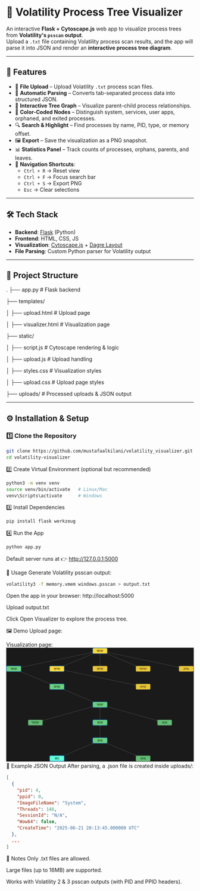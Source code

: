 # 🧩 Volatility Process Tree Visualizer

An interactive **Flask + Cytoscape.js** web app to visualize process trees from **Volatility's `psscan` output**.  
Upload a `.txt` file containing Volatility process scan results, and the app will parse it into JSON and render an **interactive process tree diagram**.

---

## 🚀 Features
- 📂 **File Upload** – Upload Volatility `.txt` process scan files.
- 🔄 **Automatic Parsing** – Converts tab-separated process data into structured JSON.
- 🌳 **Interactive Tree Graph** – Visualize parent–child process relationships.
- 🎨 **Color-Coded Nodes** – Distinguish system, services, user apps, orphaned, and exited processes.
- 🔍 **Search & Highlight** – Find processes by name, PID, type, or memory offset.
- 🖼 **Export** – Save the visualization as a PNG snapshot.
- 📊 **Statistics Panel** – Track counts of processes, orphans, parents, and leaves.
- 🧭 **Navigation Shortcuts**:
  - `Ctrl + R` → Reset view  
  - `Ctrl + F` → Focus search bar  
  - `Ctrl + S` → Export PNG  
  - `Esc` → Clear selections  

---

## 🛠️ Tech Stack
- **Backend**: [Flask](https://flask.palletsprojects.com/) (Python)
- **Frontend**: HTML, CSS, JS
- **Visualization**: [Cytoscape.js](https://js.cytoscape.org/) + [Dagre Layout](https://github.com/dagrejs/dagre)
- **File Parsing**: Custom Python parser for Volatility output

---

## 📂 Project Structure
.
├── app.py # Flask backend

├── templates/

│ ├── upload.html # Upload page

│ ├── visualizer.html # Visualization page

├── static/

│ ├── script.js # Cytoscape rendering & logic

│ ├── upload.js # Upload handling

│ ├── styles.css # Visualization styles

│ ├── upload.css # Upload page styles

├── uploads/ # Processed uploads & JSON output

---

## ⚙️ Installation & Setup

### 1️⃣ Clone the Repository
```bash
git clone https://github.com/mustafaalkilani/volatility_visualizer.git
cd volatility-visualizer
```
2️⃣ Create Virtual Environment (optional but recommended)
```bash
python3 -m venv venv
source venv/bin/activate   # Linux/Mac
venv\Scripts\activate      # Windows
```
3️⃣ Install Dependencies
```bash
pip install flask werkzeug
```
4️⃣ Run the App
```bash
python app.py
```
Default server runs at 👉 http://127.0.0.1:5000

📖 Usage
Generate Volatility psscan output:

```bash
volatility3 -f memory.vmem windows.psscan > output.txt
```
Open the app in your browser: http://localhost:5000

Upload output.txt

Click Open Visualizer to explore the process tree.

🖼️ Demo
Upload page:

Visualization page:
  ![alt text](process_tree_2025-09-26T13-01-39-515Z.png)
🧪 Example JSON Output
After parsing, a .json file is created inside uploads/:

```json
[
  {
    "pid": 4,
    "ppid": 0,
    "ImageFileName": "System",
    "Threads": 146,
    "SessionId": "N/A",
    "Wow64": false,
    "CreateTime": "2025-06-21 20:13:45.000000 UTC"
  },
  ...
]
```
📝 Notes
Only .txt files are allowed.

Large files (up to 16MB) are supported.

Works with Volatility 2 & 3 psscan outputs (with PID and PPID headers).
